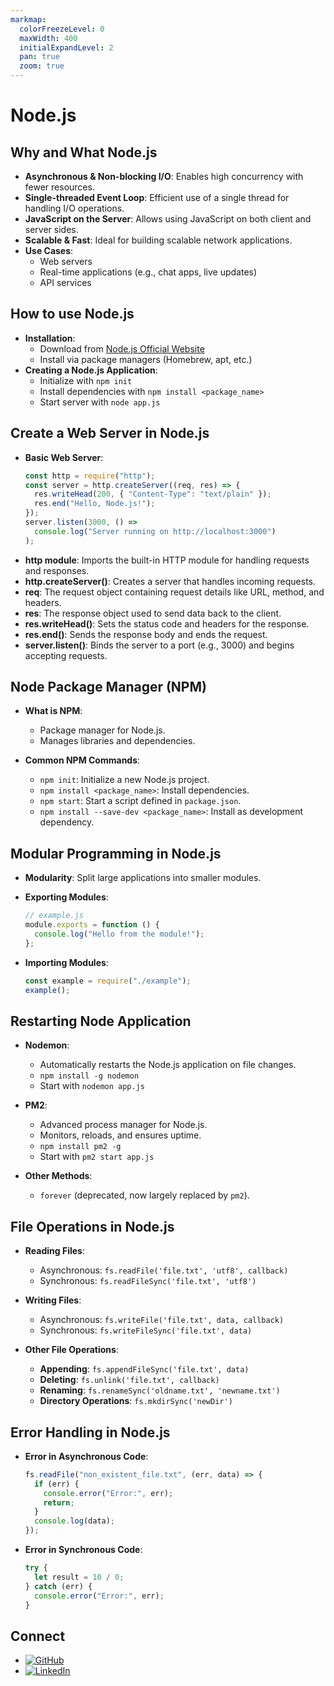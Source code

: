 ```yaml
---
markmap:
  colorFreezeLevel: 0
  maxWidth: 400
  initialExpandLevel: 2
  pan: true
  zoom: true
---
```


# Node.js

## Why and What Node.js

- **Asynchronous & Non-blocking I/O**: Enables high concurrency with fewer resources.
- **Single-threaded Event Loop**: Efficient use of a single thread for handling I/O operations.
- **JavaScript on the Server**: Allows using JavaScript on both client and server sides.
- **Scalable & Fast**: Ideal for building scalable network applications.
- **Use Cases**:
  - Web servers
  - Real-time applications (e.g., chat apps, live updates)
  - API services

## How to use Node.js

- **Installation**:
  - Download from [Node.js Official Website](https://nodejs.org/)
  - Install via package managers (Homebrew, apt, etc.)
- **Creating a Node.js Application**:
  - Initialize with `npm init`
  - Install dependencies with `npm install <package_name>`
  - Start server with `node app.js`

## Create a Web Server in Node.js

- **Basic Web Server**:
  ```javascript
  const http = require("http");
  const server = http.createServer((req, res) => {
    res.writeHead(200, { "Content-Type": "text/plain" });
    res.end("Hello, Node.js!");
  });
  server.listen(3000, () =>
    console.log("Server running on http://localhost:3000")
  );
  ```
- **http module**: Imports the built-in HTTP module for handling requests and responses.
- **http.createServer()**: Creates a server that handles incoming requests.
- **req**: The request object containing request details like URL, method, and headers.
- **res**: The response object used to send data back to the client.
- **res.writeHead()**: Sets the status code and headers for the response.
- **res.end()**: Sends the response body and ends the request.
- **server.listen()**: Binds the server to a port (e.g., 3000) and begins accepting requests.

## Node Package Manager (NPM)

- **What is NPM**:

  - Package manager for Node.js.
  - Manages libraries and dependencies.

- **Common NPM Commands**:

  - `npm init`: Initialize a new Node.js project.
  - `npm install <package_name>`: Install dependencies.
  - `npm start`: Start a script defined in `package.json`.
  - `npm install --save-dev <package_name>`: Install as development dependency.

## Modular Programming in Node.js

- **Modularity**: Split large applications into smaller modules.
- **Exporting Modules**:

  ```javascript
  // example.js
  module.exports = function () {
    console.log("Hello from the module!");
  };
  ```

- **Importing Modules**:

  ```javascript
  const example = require("./example");
  example();
  ```

## Restarting Node Application

- **Nodemon**:

  - Automatically restarts the Node.js application on file changes.
  - `npm install -g nodemon`
  - Start with `nodemon app.js`

- **PM2**:

  - Advanced process manager for Node.js.
  - Monitors, reloads, and ensures uptime.
  - `npm install pm2 -g`
  - Start with `pm2 start app.js`

- **Other Methods**:

  - `forever` (deprecated, now largely replaced by `pm2`).

## File Operations in Node.js

- **Reading Files**:

  - Asynchronous: `fs.readFile('file.txt', 'utf8', callback)`
  - Synchronous: `fs.readFileSync('file.txt', 'utf8')`

- **Writing Files**:

  - Asynchronous: `fs.writeFile('file.txt', data, callback)`
  - Synchronous: `fs.writeFileSync('file.txt', data)`

- **Other File Operations**:

  - **Appending**: `fs.appendFileSync('file.txt', data)`
  - **Deleting**: `fs.unlink('file.txt', callback)`
  - **Renaming**: `fs.renameSync('oldname.txt', 'newname.txt')`
  - **Directory Operations**: `fs.mkdirSync('newDir')`

## Error Handling in Node.js

- **Error in Asynchronous Code**:

  ```javascript
  fs.readFile("non_existent_file.txt", (err, data) => {
    if (err) {
      console.error("Error:", err);
      return;
    }
    console.log(data);
  });
  ```

- **Error in Synchronous Code**:

  ```javascript
  try {
    let result = 10 / 0;
  } catch (err) {
    console.error("Error:", err);
  }
  ```

## Connect

- [![GitHub](https://img.shields.io/badge/GitHub-omteja04-181717?logo=github)](https://github.com/omteja04)
- [![LinkedIn](https://img.shields.io/badge/LinkedIn-omteja-0000FF?logo=linkedin)](https://linkedin.com/in/omteja)
